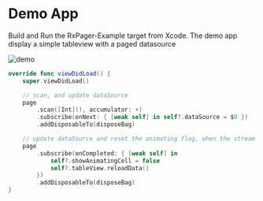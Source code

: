 # Demo App

Build and Run the RxPager-Example target from Xcode.
The demo app display a simple tableview with a paged datasource

![demo](http://pgherveou.github.io/RxPager/demo.gif)

```swift
override func viewDidLoad() {
    super.viewDidLoad()

    // scan, and update dataSource
    page
        .scan([Int](), accumulator: +)
        .subscribe(onNext: { [weak self] in self?.dataSource = $0 })
        .addDisposableTo(disposeBag)

    // update dataSource and reset the animating flag, when the stream complete 
    page
        .subscribe(onCompleted: { [weak self] in
            self?.showAnimatingCell = false
            self?.tableView.reloadData()
        })
        .addDisposableTo(disposeBag)
}
```    
